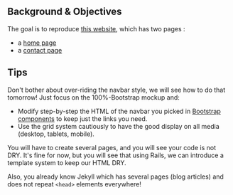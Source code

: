 ## Background & Objectives

The goal is to reproduce [this website](http://www.iceme.fr/), which has two pages :

- a [home page](http://www.iceme.fr/)
- a [contact page](http://www.iceme.fr/contact.html)

## Tips

Don't bother about over-riding the navbar style, we will see how to do that tomorrow! Just focus on the 100%-Bootstrap mockup and:

- Modify step-by-step the HTML of the navbar you picked in [Bootstrap components](http://getbootstrap.com/components) to keep just the links you need.
- Use the grid system cautiously to have the good display on all media (desktop, tablets, mobile).

You will have to create several pages, and you will see your code is not DRY. It's fine for now, but you will see that using Rails, we can introduce a template system to keep our HTML DRY.

Also, you already know Jekyll which has several pages (blog articles) and does not repeat `<head>` elements everywhere!
